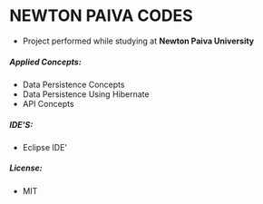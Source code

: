 # NEWTON PAIVA CODES

- Project performed while studying at **Newton Paiva University**

##### Applied Concepts: 

- Data Persistence Concepts
- Data Persistence Using Hibernate
- API Concepts

##### IDE'S: 

- Eclipse IDE'

##### License: 

- MIT
